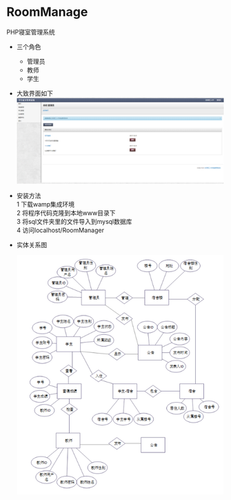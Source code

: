 # RoomManage
PHP寝室管理系统

- 三个角色
	- 管理员
	- 教师
	- 学生

- 大致界面如下
![admin界面](/screenShot/admin1.png)

- 安装方法<br>
	1 下载wamp集成环境<br>
 	2 将程序代码克隆到本地www目录下<br>
	3 将sql文件夹里的文件导入到mysql数据库<br>
	4 访问localhost/RoomManager<br>

- 实体关系图

	![实体关系图](/screenShot/2.png)
